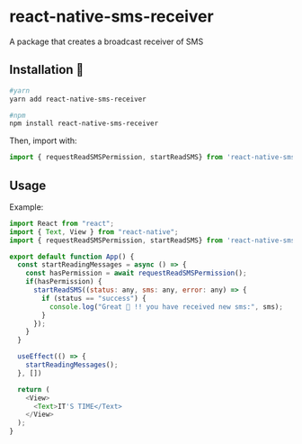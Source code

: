 # react-native-sms-receiver
A package that creates a broadcast receiver of SMS

## Installation 🚀 
```bash
#yarn
yarn add react-native-sms-receiver

#npm
npm install react-native-sms-receiver
```

Then, import with:

```js
import { requestReadSMSPermission, startReadSMS} from 'react-native-sms-receiver/Receiver';
```

## Usage

Example:

```js
import React from "react";
import { Text, View } from "react-native";
import { requestReadSMSPermission, startReadSMS} from 'react-native-sms-receiver/Receiver';

export default function App() {
  const startReadingMessages = async () => {
    const hasPermission = await requestReadSMSPermission();
    if(hasPermission) {
      startReadSMS((status: any, sms: any, error: any) => {
        if (status == "success") {
          console.log("Great 🤠 !! you have received new sms:", sms);
        }
      });
    }
  }

  useEffect(() => {
    startReadingMessages();
  }, [])

  return (
    <View>
      <Text>IT'S TIME</Text>
    </View>
  );
}
```
